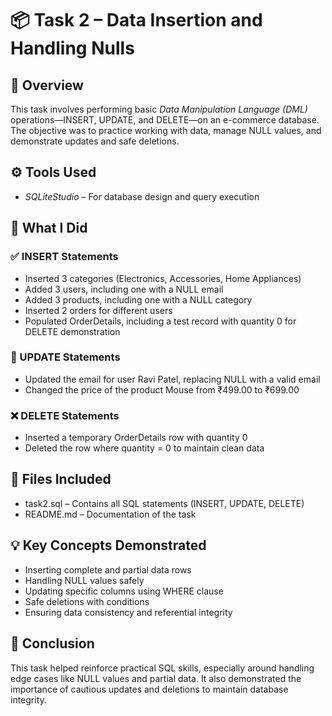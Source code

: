 # 📦 Task 2 – Data Insertion and Handling Nulls

## 📘 Overview
This task involves performing basic *Data Manipulation Language (DML)* operations—INSERT, UPDATE, and DELETE—on an e-commerce database. The objective was to practice working with data, manage NULL values, and demonstrate updates and safe deletions.


## ⚙️ Tools Used
- *SQLiteStudio* – For database design and query execution


## 🧪 What I Did

### ✅ INSERT Statements
- Inserted 3 categories (Electronics, Accessories, Home Appliances)
- Added 3 users, including one with a NULL email
- Added 3 products, including one with a NULL category
- Inserted 2 orders for different users
- Populated OrderDetails, including a test record with quantity 0 for DELETE demonstration

### 🔁 UPDATE Statements
- Updated the email for user Ravi Patel, replacing NULL with a valid email
- Changed the price of the product Mouse from ₹499.00 to ₹699.00

### ❌ DELETE Statements
- Inserted a temporary OrderDetails row with quantity 0
- Deleted the row where quantity = 0 to maintain clean data


## 📂 Files Included
- task2.sql – Contains all SQL statements (INSERT, UPDATE, DELETE)
- README.md – Documentation of the task
  

## 💡 Key Concepts Demonstrated
- Inserting complete and partial data rows
- Handling NULL values safely
- Updating specific columns using WHERE clause
- Safe deletions with conditions
- Ensuring data consistency and referential integrity


## 🏁 Conclusion
This task helped reinforce practical SQL skills, especially around handling edge cases like NULL values and partial data. It also demonstrated the importance of cautious updates and deletions to maintain database integrity.
